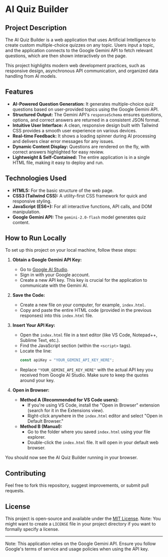 # AI Quiz Builder

## Project Description

The AI Quiz Builder is a web application that uses Artificial Intelligence to create custom multiple-choice quizzes on any topic. Users input a topic, and the application connects to the Google Gemini API to fetch relevant questions, which are then shown interactively on the page.

This project highlights modern web development practices, such as responsive design, asynchronous API communication, and organized data handling from AI models.

## Features

* **AI-Powered Question Generation:** It generates multiple-choice quiz questions based on user-provided topics using the Google Gemini API.
* **Structured Output:** The Gemini API's `responseSchema` ensures questions, options, and correct answers are returned in a consistent JSON format.
* **Intuitive User Interface:** A clean, responsive design built with Tailwind CSS provides a smooth user experience on various devices.
* **Real-time Feedback:** It shows a loading spinner during AI processing and delivers clear error messages for any issues.
* **Dynamic Content Display:** Questions are rendered on the fly, with correct answers highlighted for easy review.
* **Lightweight & Self-Contained:** The entire application is in a single HTML file, making it easy to deploy and run.

## Technologies Used

* **HTML5:** For the basic structure of the web page.
* **CSS3 (Tailwind CSS):** A utility-first CSS framework for quick and responsive styling.
* **JavaScript (ES6+):** For all interactive functions, API calls, and DOM manipulation.
* **Google Gemini API:** The `gemini-2.0-flash` model generates quiz content.

## How to Run Locally

To set up this project on your local machine, follow these steps:

1. **Obtain a Google Gemini API Key:**
   * Go to [Google AI Studio](https://aistudio.google.com/app/apikey).
   * Sign in with your Google account.
   * Create a new API key. This key is crucial for the application to communicate with the Gemini AI.

2. **Save the Code:**
   * Create a new file on your computer, for example, `index.html`.
   * Copy and paste the entire HTML code (provided in the previous responses) into this `index.html` file.

3. **Insert Your API Key:**
   * Open the `index.html` file in a text editor (like VS Code, Notepad++, Sublime Text, etc.).
   * Find the JavaScript section (within the `<script>` tags).
   * Locate the line:
        ```javascript
        const apiKey = "YOUR_GEMINI_API_KEY_HERE";
        ```
   * Replace `"YOUR_GEMINI_API_KEY_HERE"` with the actual API key you received from Google AI Studio. Make sure to keep the quotes around your key.

4. **Open in Browser:**
   * **Method A (Recommended for VS Code users):**
       * If you're using VS Code, install the "Open in Browser" extension (search for it in the Extensions view).
       * Right-click anywhere in the `index.html` editor and select "Open in Default Browser."
   * **Method B (Manual):**
       * Go to the folder where you saved `index.html` using your file explorer.
       * Double-click the `index.html` file. It will open in your default web browser.

You should now see the AI Quiz Builder running in your browser.

## Contributing

Feel free to fork this repository, suggest improvements, or submit pull requests.

## License

This project is open-source and available under the [MIT License](LICENSE). Note: You might want to create a `LICENSE` file in your project directory if you want to formally specify a license.

---

Note: This application relies on the Google Gemini API. Ensure you follow Google's terms of service and usage policies when using the API key.
